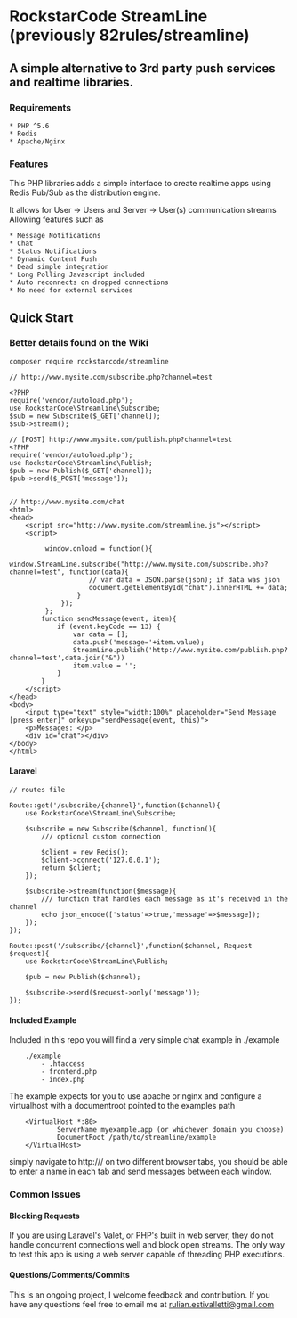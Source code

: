 # RockstarCode StreamLine (previously 82rules/streamline)

## A simple alternative to 3rd party push services and realtime libraries.

### Requirements
	* PHP ^5.6
	* Redis
	* Apache/Nginx

### Features

This PHP libraries adds a simple interface to create realtime apps using Redis Pub/Sub as the distribution engine.

It allows for User -> Users and Server -> User(s) communication streams
Allowing features such as

	* Message Notifications
	* Chat
	* Status Notifications
	* Dynamic Content Push
   	* Dead simple integration
	* Long Polling Javascript included
	* Auto reconnects on dropped connections
	* No need for external services



## Quick Start

### Better details found on the Wiki

```
composer require rockstarcode/streamline

// http://www.mysite.com/subscribe.php?channel=test

<?PHP
require('vendor/autoload.php');
use RockstarCode\Streamline\Subscribe;
$sub = new Subscribe($_GET['channel]);
$sub->stream();

// [POST] http://www.mysite.com/publish.php?channel=test
<?PHP
require('vendor/autoload.php');
use RockstarCode\Streamline\Publish;
$pub = new Publish($_GET['channel]);
$pub->send($_POST['message']);


// http://www.mysite.com/chat
<html>
<head>
    <script src="http://www.mysite.com/streamline.js"></script>
    <script>

         window.onload = function(){
             window.StreamLine.subscribe("http://www.mysite.com/subscribe.php?channel=test", function(data){
                    // var data = JSON.parse(json); if data was json
                    document.getElementById("chat").innerHTML += data;
                 }
             });
         };
        function sendMessage(event, item){
            if (event.keyCode == 13) {
                var data = [];
                data.push('message='+item.value);
                StreamLine.publish('http://www.mysite.com/publish.php?channel=test',data.join("&"))
                item.value = '';
            }
        }
    </script>
</head>
<body>
    <input type="text" style="width:100%" placeholder="Send Message [press enter]" onkeyup="sendMessage(event, this)">
    <p>Messages: </p>
    <div id="chat"></div>
</body>
</html>
```


#### Laravel
```
// routes file

Route::get('/subscribe/{channel}',function($channel){
    use RockstarCode\StreamLine\Subscribe;

    $subscribe = new Subscribe($channel, function(){
        /// optional custom connection

        $client = new Redis();
        $client->connect('127.0.0.1');
        return $client;
    });

    $subscribe->stream(function($message){
        /// function that handles each message as it's received in the channel
        echo json_encode(['status'=>true,'message'=>$message]);
    });
});

Route::post('/subscribe/{channel}',function($channel, Request $request){
    use RockstarCode\StreamLine\Publish;

    $pub = new Publish($channel);

    $subscribe->send($request->only('message'));
});
```

#### Included Example
Included in this repo you will find a very simple chat example in ./example
```
    ./example
        - .htaccess
        - frontend.php
        - index.php
```

The example expects for you to use apache or nginx and configure a virtualhost with a documentroot pointed to the examples path

```
    <VirtualHost *:80>
            ServerName myexample.app (or whichever domain you choose)
            DocumentRoot /path/to/streamline/example
    </VirtualHost>
```

simply navigate to http://<your host>/ on two different browser tabs, you should be able to enter a name in each tab and send messages between each window.



### Common Issues

#### Blocking Requests
If you are using Laravel's Valet, or PHP's built in web server, they do not handle concurrent connections well and block open streams. The only way to test this app is using a web server
capable of threading PHP executions.

#### Questions/Comments/Commits

This is an ongoing project, I welcome feedback and contribution. If you have any questions feel free to email me at rulian.estivalletti@gmail.com



